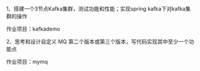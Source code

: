 1、搭建一个3节点Kafka集群，测试功能和性能；实现spring kafka下对kafka集群的操作

作业项目：kafkademo

2、思考和设计自定义 MQ 第二个版本或第三个版本，写代码实现其中至少一个功能点

作业项目：mymq